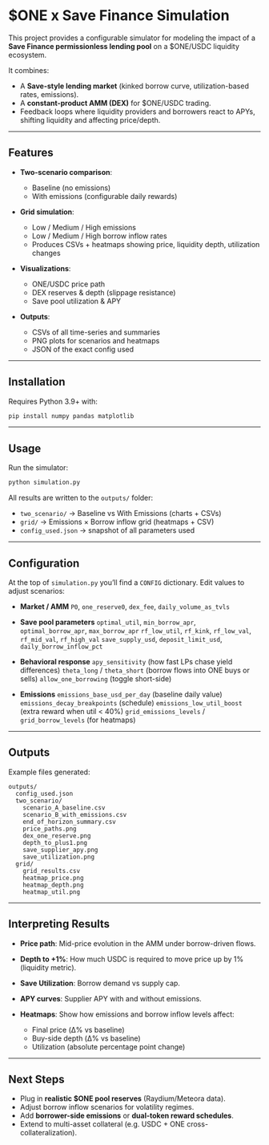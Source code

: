 # \$ONE x Save Finance Simulation

This project provides a configurable simulator for modeling the impact of a **Save Finance permissionless lending pool** on a \$ONE/USDC liquidity ecosystem.

It combines:

* A **Save-style lending market** (kinked borrow curve, utilization-based rates, emissions).
* A **constant-product AMM (DEX)** for \$ONE/USDC trading.
* Feedback loops where liquidity providers and borrowers react to APYs, shifting liquidity and affecting price/depth.

---

## Features

* **Two-scenario comparison**:

  * Baseline (no emissions)
  * With emissions (configurable daily rewards)
* **Grid simulation**:

  * Low / Medium / High emissions
  * Low / Medium / High borrow inflow rates
  * Produces CSVs + heatmaps showing price, liquidity depth, utilization changes
* **Visualizations**:

  * ONE/USDC price path
  * DEX reserves & depth (slippage resistance)
  * Save pool utilization & APY
* **Outputs**:

  * CSVs of all time-series and summaries
  * PNG plots for scenarios and heatmaps
  * JSON of the exact config used

---

## Installation

Requires Python 3.9+ with:

```bash
pip install numpy pandas matplotlib
```

---

## Usage

Run the simulator:

```bash
python simulation.py
```

All results are written to the `outputs/` folder:

* `two_scenario/` → Baseline vs With Emissions (charts + CSVs)
* `grid/` → Emissions × Borrow inflow grid (heatmaps + CSV)
* `config_used.json` → snapshot of all parameters used

---

## Configuration

At the top of `simulation.py` you’ll find a `CONFIG` dictionary.
Edit values to adjust scenarios:

* **Market / AMM**
  `P0`, `one_reserve0`, `dex_fee`, `daily_volume_as_tvls`

* **Save pool parameters**
  `optimal_util`, `min_borrow_apr`, `optimal_borrow_apr`, `max_borrow_apr`
  `rf_low_util`, `rf_kink`, `rf_low_val`, `rf_mid_val`, `rf_high_val`
  `save_supply_usd`, `deposit_limit_usd`, `daily_borrow_inflow_pct`

* **Behavioral response**
  `apy_sensitivity` (how fast LPs chase yield differences)
  `theta_long` / `theta_short` (borrow flows into ONE buys or sells)
  `allow_one_borrowing` (toggle short-side)

* **Emissions**
  `emissions_base_usd_per_day` (baseline daily value)
  `emissions_decay_breakpoints` (schedule)
  `emissions_low_util_boost` (extra reward when util < 40%)
  `grid_emissions_levels` / `grid_borrow_levels` (for heatmaps)

---

## Outputs

Example files generated:

```
outputs/
  config_used.json
  two_scenario/
    scenario_A_baseline.csv
    scenario_B_with_emissions.csv
    end_of_horizon_summary.csv
    price_paths.png
    dex_one_reserve.png
    depth_to_plus1.png
    save_supplier_apy.png
    save_utilization.png
  grid/
    grid_results.csv
    heatmap_price.png
    heatmap_depth.png
    heatmap_util.png
```

---

## Interpreting Results

* **Price path**: Mid-price evolution in the AMM under borrow-driven flows.
* **Depth to +1%**: How much USDC is required to move price up by 1% (liquidity metric).
* **Save Utilization**: Borrow demand vs supply cap.
* **APY curves**: Supplier APY with and without emissions.
* **Heatmaps**: Show how emissions and borrow inflow levels affect:

  * Final price (Δ% vs baseline)
  * Buy-side depth (Δ% vs baseline)
  * Utilization (absolute percentage point change)

---

## Next Steps

* Plug in **realistic \$ONE pool reserves** (Raydium/Meteora data).
* Adjust borrow inflow scenarios for volatility regimes.
* Add **borrower-side emissions** or **dual-token reward schedules**.
* Extend to multi-asset collateral (e.g. USDC + ONE cross-collateralization).


